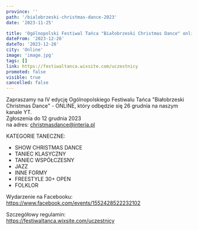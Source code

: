 ```yaml
---
province: ''
path: '/bialobrzeski-christmas-dance-2023'
date: '2023-11-25'

title: 'Ogólnopolski Festiwal Tańca "Białobrzeski Christmas Dance" online'
dateFrom: '2023-12-26'
dateTo: '2023-12-26'
city: 'Online'
image: 'image.jpg'
tags: []
link: https://festiwaltanca.wixsite.com/uczestnicy
promoted: false
visible: true
cancelled: false
---
```

Zapraszamy na IV edycję Ogólnopolskiego Festiwalu Tańca "Białobrzeski Christmas Dance" - ONLINE, który odbędzie się 26 grudnia na naszym kanale YT. \
Zgłoszenia do 12 grudnia 2023 \
na adres: christmasdance@interia.pl

KATEGORIE TANECZNE:
- SHOW CHRISTMAS DANCE
- TANIEC KLASYCZNY
- TANIEC WSPÓŁCZESNY
- JAZZ
- INNE FORMY
- FREESTYLE 30+ OPEN
- FOLKLOR


Wydarzenie na Facebooku: \
https://www.facebook.com/events/1552428522232102

Szczegółowy regulamin: \
https://festiwaltanca.wixsite.com/uczestnicy

